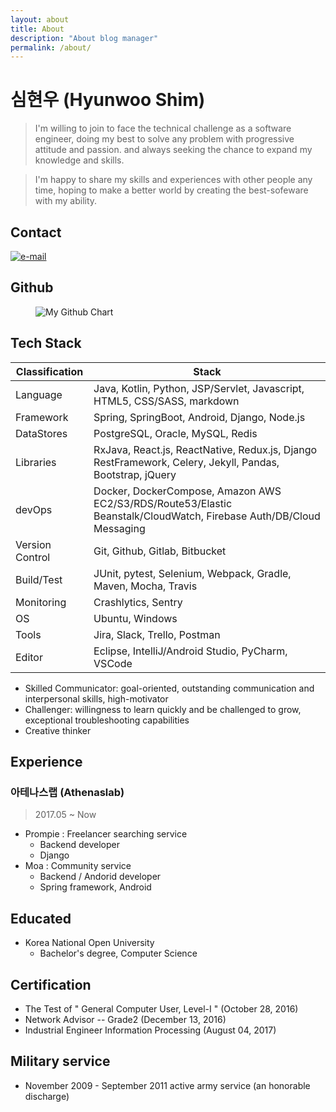 ```yaml
---
layout: about
title: About
description: "About blog manager"
permalink: /about/
---
```

# 심현우 (Hyunwoo Shim)

> I'm willing to join to face the technical challenge as a software engineer, 
> doing my best to solve any problem with progressive attitude and passion. 
> and always seeking the chance to expand my knowledge and skills.  

> I'm happy to share my skills and experiences with other people any time, 
> hoping to make a better world by creating the best-sofeware with my ability.

## Contact
[![e-mail](https://img.shields.io/badge/email-hyunwoo.shim@laziness.xyz-blue.svg)](mailto:hyunwoo.shim@laziness.xyz)

## Github
<figure>
  <img src="http://ghchart.rshah.org/hwshim0810" alt="My Github Chart" />
</figure>

## Tech Stack

| Classification  | Stack  |
|---|---|
| Language  | Java, Kotlin, Python, JSP/Servlet, Javascript, HTML5, CSS/SASS, markdown  |
| Framework | Spring, SpringBoot, Android, Django, Node.js  |
| DataStores | PostgreSQL, Oracle, MySQL, Redis |
| Libraries | RxJava, React.js, ReactNative, Redux.js, Django RestFramework, Celery, Jekyll, Pandas, Bootstrap, jQuery  |
| devOps  | Docker, DockerCompose, Amazon AWS EC2/S3/RDS/Route53/Elastic Beanstalk/CloudWatch, Firebase Auth/DB/Cloud Messaging  |
| Version Control | Git, Github, Gitlab, Bitbucket |
| Build/Test | JUnit, pytest, Selenium, Webpack, Gradle, Maven, Mocha, Travis |
| Monitoring | Crashlytics, Sentry |
| OS | Ubuntu, Windows |
| Tools | Jira, Slack, Trello, Postman |
| Editor | Eclipse, IntelliJ/Android Studio, PyCharm, VSCode |

- Skilled Communicator: goal-oriented, outstanding communication and interpersonal skills, high-motivator
- Challenger: willingness to learn quickly and be challenged to grow, exceptional troubleshooting capabilities
- Creative thinker

## Experience

### 아테나스랩 (Athenaslab) 
> 2017.05 ~ Now

- Prompie : Freelancer searching service
  - Backend developer
  - Django
- Moa : Community service
  - Backend / Andorid developer
  - Spring framework, Android

## Educated
- Korea National Open University
  - Bachelor's degree, Computer Science
  
## Certification
- The Test of " General Computer User, Level-I " (October 28, 2016)
- Network Advisor -- Grade2 (December 13, 2016)
- Industrial Engineer Information Processing (August 04, 2017)  


## Military service
- November 2009 - September 2011 active army service (an honorable discharge)